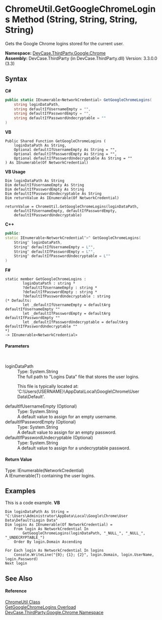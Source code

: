 # ChromeUtil.GetGoogleChromeLogins Method (String, String, String, String)
 

Gets the Google Chrome logins stored for the current user.

**Namespace:**&nbsp;<a href="N_DevCase_ThirdParty_Google_Chrome">DevCase.ThirdParty.Google.Chrome</a><br />**Assembly:**&nbsp;DevCase.ThirdParty (in DevCase.ThirdParty.dll) Version: 3.3.0.0 (3.3)

## Syntax

**C#**<br />
``` C#
public static IEnumerable<NetworkCredential> GetGoogleChromeLogins(
	string loginDataPath,
	string defaultIfUsernameEmpty = "",
	string defaultIfPasswordEmpty = "",
	string defaultIfPasswordUndecryptable = ""
)
```

**VB**<br />
``` VB
Public Shared Function GetGoogleChromeLogins ( 
	loginDataPath As String,
	Optional defaultIfUsernameEmpty As String = "",
	Optional defaultIfPasswordEmpty As String = "",
	Optional defaultIfPasswordUndecryptable As String = ""
) As IEnumerable(Of NetworkCredential)
```

**VB Usage**<br />
``` VB Usage
Dim loginDataPath As String
Dim defaultIfUsernameEmpty As String
Dim defaultIfPasswordEmpty As String
Dim defaultIfPasswordUndecryptable As String
Dim returnValue As IEnumerable(Of NetworkCredential)

returnValue = ChromeUtil.GetGoogleChromeLogins(loginDataPath, 
	defaultIfUsernameEmpty, defaultIfPasswordEmpty, 
	defaultIfPasswordUndecryptable)
```

**C++**<br />
``` C++
public:
static IEnumerable<NetworkCredential^>^ GetGoogleChromeLogins(
	String^ loginDataPath, 
	String^ defaultIfUsernameEmpty = L"", 
	String^ defaultIfPasswordEmpty = L"", 
	String^ defaultIfPasswordUndecryptable = L""
)
```

**F#**<br />
``` F#
static member GetGoogleChromeLogins : 
        loginDataPath : string * 
        ?defaultIfUsernameEmpty : string * 
        ?defaultIfPasswordEmpty : string * 
        ?defaultIfPasswordUndecryptable : string 
(* Defaults:
        let _defaultIfUsernameEmpty = defaultArg defaultIfUsernameEmpty ""
        let _defaultIfPasswordEmpty = defaultArg defaultIfPasswordEmpty ""
        let _defaultIfPasswordUndecryptable = defaultArg defaultIfPasswordUndecryptable ""
*)
-> IEnumerable<NetworkCredential> 

```


#### Parameters
&nbsp;<dl><dt>loginDataPath</dt><dd>Type: System.String<br />The full path to "Logins Data" file that stores the user logins. 

 This file is typically located at: 'C:\Users\{USERNAME}\AppData\Local\Google\Chrome\User Data\Default'.</dd><dt>defaultIfUsernameEmpty (Optional)</dt><dd>Type: System.String<br />A default value to assign for an empty username.</dd><dt>defaultIfPasswordEmpty (Optional)</dt><dd>Type: System.String<br />A default value to assign for an empty password.</dd><dt>defaultIfPasswordUndecryptable (Optional)</dt><dd>Type: System.String<br />A default value to assign for a undecryptable password.</dd></dl>

#### Return Value
Type: IEnumerable(NetworkCredential)<br />A IEnumerable(T) containing the user logins.

## Examples
This is a code example. 
**VB**<br />
``` VB
Dim loginDataPath As String = "C:\Users\Administrator\AppData\Local\Google\Chrome\User Data\Default\Login Data"
Dim logins As IEnumerable(Of NetworkCredential) =
    From login As NetworkCredential In
        GetGoogleChromeLogins(loginDataPath, "_NULL_", "_NULL_", "_UNDECRYPTABLE_")
    Order By login.Domain Ascending

For Each login As NetworkCredential In logins
    Console.WriteLine("{0}; {1}; {2}", login.Domain, login.UserName, login.Password)
Next login
```


## See Also


#### Reference
<a href="T_DevCase_ThirdParty_Google_Chrome_ChromeUtil">ChromeUtil Class</a><br /><a href="Overload_DevCase_ThirdParty_Google_Chrome_ChromeUtil_GetGoogleChromeLogins">GetGoogleChromeLogins Overload</a><br /><a href="N_DevCase_ThirdParty_Google_Chrome">DevCase.ThirdParty.Google.Chrome Namespace</a><br />
